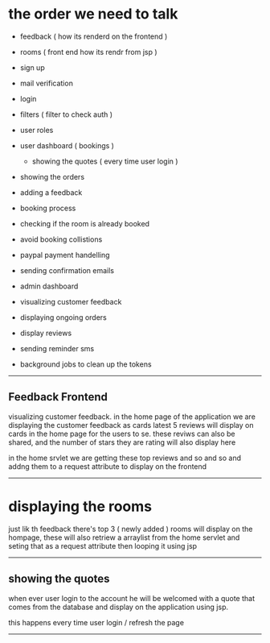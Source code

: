 # the order we need to talk  

- feedback ( how its renderd on the frontend )
- rooms ( front end how its rendr from jsp ) 
- sign up
- mail verification
- login 
- filters ( filter to check auth )
- user roles 
- user dashboard ( bookings ) 
  - showing the quotes ( every time user login )
- showing the orders 
- adding a feedback 
- booking process
- checking if the room is already booked
- avoid booking collistions
- paypal payment handelling
- sending confirmation emails 

- admin dashboard
- visualizing customer feedback
- displaying ongoing orders 
- display reviews 

- sending reminder sms
- background jobs to clean up the tokens


---

## Feedback Frontend 

visualizing customer feedback. in the home page of the application we are displaying the customer feedback 
as cards latest 5 reviews will display on cards in the home page for the users to se. 
these reviws can also be shared, and the number of stars they are rating will also display here 

in the home srvlet we are getting these top reviews and so and so and addng them to a request attribute to display on the frontend


----

# displaying the rooms

just lik th feedback there's top 3 ( newly added ) rooms will display on the hompage, these will also retriew a arraylist from the 
home servlet and seting that as a request attribute then looping it using jsp 


----

## showing the quotes

when ever user login to the account he will be welcomed with a quote that comes from the database and display on the application
using jsp.

this happens every time user login / refresh the page

--------


